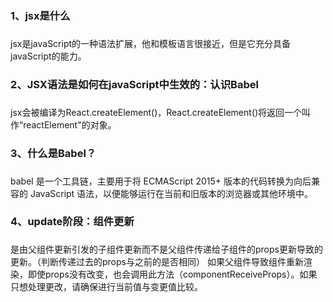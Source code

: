 ### 1、jsx是什么
###
jsx是javaScript的一种语法扩展，他和模板语言很接近，但是它充分具备javaScript的能力。

### 2、JSX语法是如何在javaScript中生效的：认识Babel
###
jsx会被编译为React.createElement()，React.createElement()将返回一个叫作“reactElement"的对象。

### 3、什么是Babel？
### 
babel 是一个工具链，主要用于将 ECMAScript 2015+ 版本的代码转换为向后兼容的 JavaScript 语法，以便能够运行在当前和旧版本的浏览器或其他环境中。

### 4、update阶段：组件更新
###
是由父组件更新引发的子组件更新而不是父组件传递给子组件的props更新导致的更新。（判断传递过去的props与之前的是否相同）
如果父组件导致组件重新渲染，即使props没有改变，也会调用此方法（componentReceiveProps）。如果只想处理更改，请确保进行当前值与变更值比较。
### 